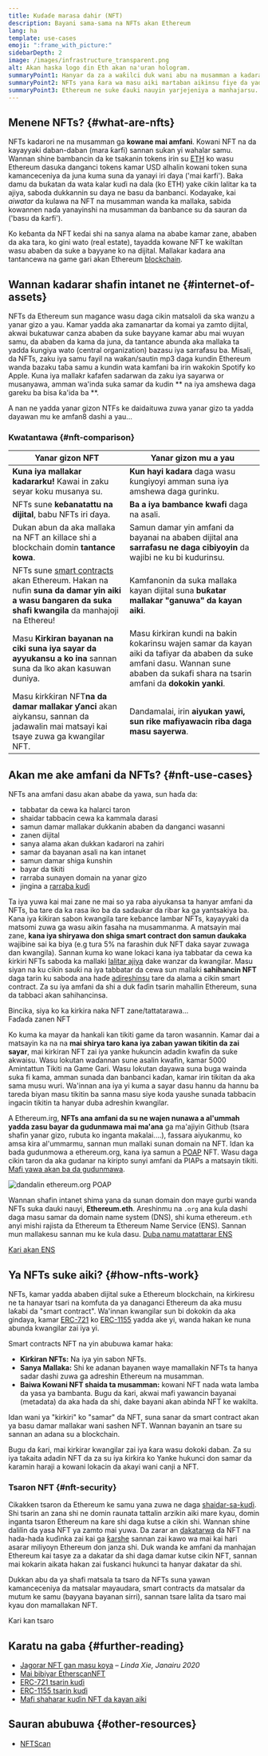 ```yaml
---
title: Kuɗaɗe marasa dahir (NFT)
description: Bayani sama-sama na NFTs akan Ethereum
lang: ha
template: use-cases
emoji: ":frame_with_picture:"
sidebarDepth: 2
image: /images/infrastructure_transparent.png
alt: Akan haska logo ɗin Eth akan na'uran hologram.
summaryPoint1: Hanyar da za a waƙilci duk wani abu na musamman a kadarar Ethereum.
summaryPoint2: NFTs yana ƙara wa masu aiki martaban aikinsu fiye da yadda yake.
summaryPoint3: Ethereum ne suke ɗauki nauyin yarjejeniya a manhajarsu.
---
```


## Menene NFTs? {#what-are-nfts}

NFTs kadarori ne na musamman ga **kowane mai amfani**. Kowani NFT na da kayayyaki daban-daban (mara ƙarfi) sannan sukan yi wahalar samu. Wannan shine bambancin da ke tsakanin tokens irin su [ETH](/glossary/#ether) ko wasu Ethereum dasuka danganci tokens kamar USD alhalin kowani token suna kamanceceniya da juna kuma suna da yanayi iri ɗaya ('mai ƙarfi'). Baka damu da buƙatan da wata kalar kuɗi na dala (ko ETH) yake cikin lalitar ka ta ajiya, saboda dukkannin su daya ne basu da banbanci. Kodayake, kai _aiwatar_ da kulawa na NFT na musamman wanda ka mallaka, sabida kowannen naɗa yanayinshi na musamman da banbance su da sauran da ('basu da ƙarfi').

Ko keɓanta da NFT keɗai shi na sanya alama na ababe kamar zane, ababen da aka tara, ko gini wato (real estate), tayadda kowane NFT ke wakiltan wasu ababen da suke a bayyane ko na dijital. Mallakar kadara ana tantancewa na game gari akan Ethereum [blockchain](/glossary/#blockchain).

<YouTube id="Xdkkux6OxfM" />

## Wannan kadarar shafin intanet ne {#internet-of-assets}

NFTs da Ethereum sun magance wasu daga cikin matsaloli da ska wanzu a yanar gizo a yau. Kamar yadda aka zamanartar da komai ya zamto dijital, akwai bukatuwar canza ababen da suke bayyane kamar abu mai wuyan samu, da ababen da kama da juna, da tantance abunda aka mallaka ta yadda ƙungiya wato (central organization) bazasu iya sarrafasu ba. Misali, da NFTs, zaku iya samu fayil na waƙan/sautin mp3 daga kundin Ethereum wanda bazaku taɓa samu a kundin wata kamfani ba irin waƙokin Spotify ko Apple. Kuna iya mallakr kafafen sadarwan da zaku iya sayarwa or musanyawa, amman wa'inda suka samar da kudin ** na iya amshewa daga gareku ba bisa ƙa'ida ba **.

A nan ne yadda yanar gizon NTFs ke daidaituwa zuwa yanar gizo ta yadda dayawan mu ke amfan8 dashi a yau...

### Kwatantawa {#nft-comparison}

| Yanar gizon NFT                                                                                                                                                                 | Yanar gizon mu a yau                                                                                                                                                                 |
| ------------------------------------------------------------------------------------------------------------------------------------------------------------------------------- | ------------------------------------------------------------------------------------------------------------------------------------------------------------------------------------ |
| **Kuna iya mallakar kadararku!** Kawai in zaku seyar koku musanya su.                                                                                                           | **Kun hayi kadara** daga wasu ƙungiyoyi amman suna iya amshewa daga gurinku.                                                                                                         |
| NFTs sune **keɓanatattu na dijital**, babu NFTs iri ɗaya.                                                                                                                       | **Ba a iya bambance kwafi** daga na asali.                                                                                                                                           |
| Dukan abun da aka mallaka na NFT an killace shi a blockchain domin **tantance kowa**.                                                                                           | Samun damar yin amfani da bayanai na ababen dijital ana **sarrafasu ne daga cibiyoyin** da wajibi ne ku bi kudurinsu.                                                                |
| NFTs sune [smart contracts](/glossary/#smart-contract) akan Ethereum. Hakan na nufin **suna da damar yin aiki a wasu ɓangaren da suka shafi kwangila** da manhajoji na Ethereu! | Kamfanonin da suka mallaka kayan dijital suna **buƙatar mallakar "ganuwa" da kayan aiki**.                                                                                           |
| Masu **Kirkiran bayanan na ciki suna iya sayar da ayyukansu a ko ina** sannan suna da lko akan kasuwan duniya.                                                                  | Masu ƙirkiran kundi na bakin ƙokarinsu wajen samar da kayan aiki da tafiyar da ababen da suke amfani dasu. Wannan sune ababen da sukafi shara na tsarin amfani da **dokokin yanki**. |
| Masu ƙirkƙiran NFT**na da damar mallakar ƴanci** akan aiykansu, sannan da jadawalin mai matsayi kai tsaye zuwa ga kwangilar NFT.                                                | Dandamalai, irin **aiyukan yawi, sun rike mafiyawacin riba daga masu sayerwa**.                                                                                                      |

## Akan me ake amfani da NFTs? {#nft-use-cases}

NFTs ana amfani dasu akan ababe da yawa, sun haɗa da:

- tabbatar da cewa ka halarci taron
- shaidar tabbacin cewa ka kammala darasi
- samun damar mallakar dukkanin ababen da danganci wasanni
- zanen dijital
- sanya alama akan dukkan kadarori na zahiri
- samar da bayanan asali na kan intanet
- samun damar shiga ƙunshin
- bayar da tikiti
- rarraba sunayen domain na yanar gizo
- jingina a [rarraba kuɗi](/glossary/#defi)

Ta iya yuwa kai mai zane ne mai so ya raba aiyukansa ta hanyar amfani da NFTs, ba tare da ka rasa iko ba da sadaukar da ribar ka ga yantsakiya ba. Kana iya ƙiƙiran sabon kwangila tare keɓance lambar NFTs, kayayyaki da matsomi zuwa ga wasu aikin fasaha na musammanma. A matsayin mai zane, **kana iya shiryawa don shiga smart contract don samun ɗaukaka** wajibine sai ka biya (e.g tura 5% na farashin duk NFT daka sayar zuwaga dan kwangila). Sannan kuma ko wane lokaci kana iya tabbatar da cewa ka ƙirkiri NFTs saboda ka mallaki [lalitar ajiya](/glossary/#wallet) dake wanzar da kwangilar. Masu siyan na ku cikin sauƙi na iya tabbatar da cewa sun mallaki **sahihancin NFT** daga tarin ku saboda ana haɗe [adireshinsu](/glossary/#address) tare da alama a cikin smart contract. Za su iya amfani da shi a duk faɗin tsarin mahallin Ethereum, suna da tabbaci akan sahihancinsa.

<Alert variant="update" className="mt-8">
<AlertEmoji text=":eyes:"/>
<AlertContent className="justify-between flex-row items-center">
  <div>Bincika, siya ko ka kirkira naka NFT zane/tattatarawa...</div>
  <ButtonLink href="/dapps/?category=collectibles#explore">
    Faɗaɗa zanen NFT
  </ButtonLink>
</AlertContent>
</Alert>

Ko kuma ka mayar da hankali kan tikiti game da taron wasannin. Kamar dai a matsayin ka na na **mai shirya taro kana iya zaban yawan tikitin da zai sayar**, mai kirkiran NFT zai iya yanke hukuncin adadin kwafin da suke akwaisu. Wasu lokutan waɗannan sune asalin kwafin, kamar 5000 Amintattun Tikiti na Game Gari. Wasu lokutan dayawa suna buga wainda suka fi kama, amman sunada dan banbanci kaɗan, kamar irin tikitan da aka sama musu wuri. Wa'innan ana iya yi kuma a sayar dasu hannu da hannu ba tareda biyan masu tikitin ba sanna masu siye koda yaushe sunada tabbacin ingacin tikitin ta hanyar duba adreshin kwangilar.

A Ethereum.irg, **NFTs ana amfani da su ne wajen nunawa a al'ummah yadda zasu bayar da gudunmawa mai ma'ana** ga ma'ajiyin Github (tsara shafin yanar gizo, rubuta ko inganta maƙalai....), fassara aiyukanmu, ko amsa kira al'ummarmu, sannan mun mallaki sunan domain na NFT. Idan ka bada gudunmowa a ethereum.org, kana iya samun a [POAP](/glossary/#poap) NFT. Wasu daga cikin taron da aka gudanar na kiripto sunyi amfani da PIAPs a matsayin tikiti. [Mafi yawa akan ba da gudunmawa](/contributing/#poap).

![dandalin ethereum.org POAP](./poap.png)

Wannan shafin intanet shima yana da sunan domain don maye gurbi wanda NFTs suka ɗauki nauyi, **Ethereum.eth**. Areshinmu na `.org` ana kula dashi daga masu samar da domain name system (DNS), shi kuma ethereum`.eth` anyi mishi rajista da Ethereum ta Ethereum Name Service (ENS). Sannan mun mallakesu sannan mu ke kula dasu. [Duba namu matattarar ENS](https://app.ens.domains/name/ethereum.eth)

[Ƙari akan ENS](https://app.ens.domains)

<Divider />

## Ya NFTs suke aiki? {#how-nfts-work}

NFTs, kamar yadda ababen dijital suke a Ethereum blockchain, na ƙirƙiresu ne ta hanayar tsari na komfuta da ya danaganci Ethereum da aka musu laƙabi da "smart contract". Wa'innan kwangilar sun bi dokokin da aka gindaya, kamar [ERC-721](/glossary/#erc-721) ko [ERC-1155](/glossary/#erc-1155) yadda ake yi, wanda hakan ke nuna abunda kwangilar zai iya yi.

Smart contracts NFT na yin abubuwa kamar haka:

- **Ƙirƙiran NFTs:** Na iya yin sabon NFTs.
- **Sanya Mallaka:** Shi ke adanan bayanen waye mamallakin NFTs ta hanya sadar dashi zuwa ga adreshin Ethereum na musamman.
- **Baiwa Kowani NFT shaida ta musamman:** kowani NFT nada wata lamba da yasa ya bambanta. Bugu da ƙari, akwai mafi yawancin bayanai (metadata) da aka haɗa da shi, dake bayani akan abinda NFT ke wakilta.

Idan wani ya "kirkiri" ko "samar" da NFT, suna sanar da smart contract akan ya basu damar mallakar wani sashen NFT. Wannan bayanin an tsare su sannan an adana su a blockchain.

Bugu da ƙari, mai kirkirar kwangilar zai iya ƙara wasu dokoki daban. Za su iya taƙaita adadin NFT da za su iya ƙirƙira ko Yanke hukunci don samar da ƙaramin haraji a kowani lokacin da akayi wani canji a NFT.

### Tsaron NFT {#nft-security}

Cikakken tsaron da Ethereum ke samu yana zuwa ne daga [shaidar-sa-kuɗi](/glossary/#pos). Shi tsarin an zana shi ne domin raunata tattalin arzikin aiki mare kyau, domin inganta tsaron Ethereum na ƙare shi daga kutse a cikin shi. Wannan shine dalilin da yasa NFT ya zamto mai yuwa. Da zarar an [dakatarwa](/glossary/#block) da NFT na hada-hada kuɗinka zai kai ga [ƙarshe](/glossary/#finality) sannan zai kawo wa mai kai hari asarar miliyoyn Ethereum don janza shi. Duk wanda ke amfani da manhajan Ethereum kai tasye za a dakatar da shi daga damar kutse cikin NFT, sannan mai kokarin aikata hakan zai fuskanci hukunci ta hanyar dakatar da shi.

Dukkan abu da ya shafi matsala ta tsaro da NFTs suna yawan kamanceceniya da matsalar mayaudara, smart contracts da matsalar da mutum ke samu (bayyana bayanan sirri), sannan tsare lalita da tsaro mai kyau don mamallakan NFT.

<ButtonLink href="/security/">
  Ƙari kan tsaro
</ButtonLink>

## Karatu na gaba {#further-reading}

- [Jagorar NFT gan masu koya](https://linda.mirror.xyz/df649d61efb92c910464a4e74ae213c4cab150b9cbcc4b7fb6090fc77881a95d) – _Linda Xie, Janairu 2020_
- [Mai bibiyar EtherscanNFT](https://etherscan.io/nft-top-contracts)
- [ERC-721 tsarin kuɗi](/developers/docs/standards/tokens/erc-721/)
- [ERC-1155 tsarin kuɗi](/developers/docs/standards/tokens/erc-1155/)
- [Mafi shaharar kuɗin NFT da kayan aiki](https://www.ethereum-ecosystem.com/blockchains/ethereum/nfts)

## Sauran abubuwa {#other-resources}

- [NFTScan](https://nftscan.com/)

<Divider />

<QuizWidget quizKey="nfts" />
